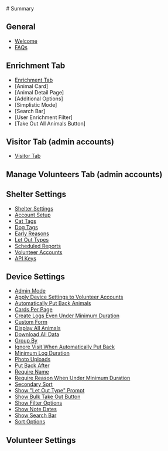‌# Summary​

## General

* [Welcome](Welcome.md)
* [FAQs](FAQs.md)

## Enrichment Tab
* [Enrichment Tab](Enrichment%20Tab.md)
* [Animal Card]
* [Animal Detail Page]
* [Additional Options]
* [Simplistic Mode]
* [Search Bar]
* [User Enrichment Filter]
* [Take Out All Animals Button]


## Visitor Tab (admin accounts)
* [Visitor Tab](ShelterPartner%20App/Visitor%20Tab/Visitor%20Tab.md)

## Manage Volunteers Tab (admin accounts)

## Shelter Settings
* [Shelter Settings](ShelterPartner%20App/Settings%20Tab/Shelter%20Settings/Shelter%20Settings.md)
* [Account Setup](ShelterPartner%20App/Settings%20Tab/Shelter%20Settings/Account%20Setup.md)
* [Cat Tags](ShelterPartner%20App/Settings%20Tab/Shelter%20Settings/Cat%20Tags.md)
* [Dog Tags](ShelterPartner%20App/Settings%20Tab/Shelter%20Settings/Dog%20Tags.md)
* [Early Reasons](ShelterPartner%20App/Settings%20Tab/Shelter%20Settings/Early%20Reasons.md)
* [Let Out Types](ShelterPartner%20App/Settings%20Tab/Shelter%20Settings/Let%20Out%20Types.md)
* [Scheduled Reports](ShelterPartner%20App/Settings%20Tab/Shelter%20Settings/Scheduled%20Reports.md)
* [Volunteer Accounts](ShelterPartner%20App/Settings%20Tab/Shelter%20Settings/Account%20Setup.md)
* [API Keys](ShelterPartner%20App/Settings%20Tab/Shelter%20Settings/API%20Keys.md)

## Device Settings
* [Admin Mode](ShelterPartner%20App/Settings%20Tab/Device%20Settings/Admin%20Mode.md)
* [Apply Device Settings to Volunteer Accounts](ShelterPartner%20App/Settings%20Tab/Apply%20Device%20Settings%20to%20Volunteer%20Accounts.md)
* [Automatically Put Back Animals](ShelterPartner%20App/Settings%20Tab/Device%20Settings/Automatically%20Put%20Back%20Animals.md)
* [Cards Per Page](ShelterPartner%20App/Settings%20Tab/Device%20Settings/Cards%20Per%20Page.md)
* [Create Logs Even Under Minimum Duration](ShelterPartner%20App/Settings%20Tab/Device%20Settings/Create%20Logs%20Even%20When%20Under%20Minimum%20Duration.md)
* [Custom Form](ShelterPartner%20App/Settings%20Tab/Device%20Settings/Custom%20Form.md)
* [Display All Animals](ShelterPartner%20App/Settings%20Tab/Device%20Settings/Display%20All%20Animals.md)
* [Download All Data](ShelterPartner%20App/Settings%20Tab/Device%20Settings/Download%20All%20Data.md)
* [Group By](ShelterPartner%20App/Settings%20Tab/Device%20Settings/Group%20By.md)
* [Ignore Visit When Automatically Put Back](ShelterPartner%20App/Settings%20Tab/Device%20Settings/Ignore%20Visit%20When%20Automatically%20Put%20Back.md)
* [Minimum Log Duration](ShelterPartner%20App/Settings%20Tab/Device%20Settings/Minimum%20Log%20Duration.md)
* [Photo Uploads](ShelterPartner%20App/Settings%20Tab/Device%20Settings/Photo%20Uploads.md)
* [Put Back After](ShelterPartner%20App/Settings%20Tab/Device%20Settings/Put%20Back%20After.md)
* [Require Name](ShelterPartner%20App/Settings%20Tab/Device%20Settings/Require%20Name.md)
* [Require Reason When Under Minimum Duration](ShelterPartner%20App/Settings%20Tab/Device%20Settings/Require%20Reason%20When%20Under%20Minimum%20Duration.md)
* [Secondary Sort](ShelterPartner%20App/Settings%20Tab/Device%20Settings/Secondary%20Sort.md)
* [Show "Let Out Type" Prompt](ShelterPartner%20App/Settings%20Tab/Device%20Settings/Show%20"Let%20Out%20Type"%20Prompt.md)
* [Show Bulk Take Out Button](ShelterPartner%20App/Settings%20Tab/Device%20Settings/Show%20Bulk%20Take%20Out%20Button.md)
* [Show Filter Options](ShelterPartner%20App/Settings%20Tab/Device%20Settings/Show%20Filter%20Options.md)
* [Show Note Dates](ShelterPartner%20App/Settings%20Tab/Device%20Settings/Show%20Note%20Dates.md)
* [Show Search Bar](ShelterPartner%20App/Settings%20Tab/Device%20Settings/Show%20Search%20Bar.md)
* [Sort Options](ShelterPartner%20App/Settings%20Tab/Device%20Settings/Sort%20Options.md)

## Volunteer Settings




